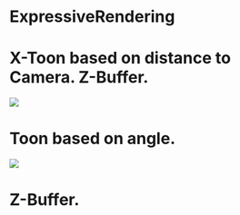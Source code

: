 # ExpressiveRendering
#  X-Toon based on distance to Camera. Z-Buffer.
![](gif(4).gif)
# Toon based on angle.
![](gif(5).gif)
# Z-Buffer.
